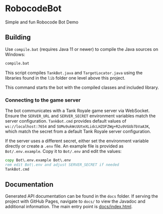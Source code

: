 # RobocodeBot
Simple and fun Robocode Bot Demo

## Building

Use `compile.bat` (requires Java 11 or newer) to compile the Java sources on Windows:

```bat
compile.bat
```

This script compiles `TankBot.java` and `TargetLocator.java` using the
libraries found in the `lib` folder one level above this project.


This command starts the bot with the compiled classes and included library.

### Connecting to the game server

The bot communicates with a Tank Royale game server via WebSocket. Ensure the
`SERVER_URL` and `SERVER_SECRET` environment variables match the server
configuration. `TankBot.cmd` provides default values of `ws://localhost:7654`
and `SUMu9ukWcUUteXLidcLHZOFZWg+R2u9VGUb7bVaA3K`, which match the secret from a
default Tank Royale server configuration.

If the server uses a different secret, either set the environment variable
directly or create a `.env` file. An example file is provided as `Bot/.env.example`.
Copy it to `Bot/.env` and edit the values:

```cmd
copy Bot\.env.example Bot\.env
rem edit Bot\.env and adjust SERVER_SECRET if needed
TankBot.cmd
```

## Documentation

Generated API documentation can be found in the `docs` folder. If serving the project with GitHub Pages, navigate to `docs/` to view the Javadoc and additional information. The main entry point is [docs/index.html](docs/index.html).
